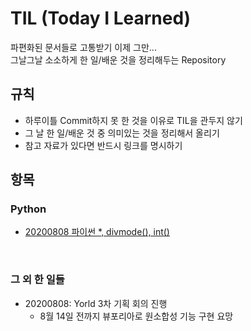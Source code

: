 # TIL (Today I Learned)
파편화된 문서들로 고통받기 이제 그만...<br>
그날그날 소소하게 한 일/배운 것을 정리해두는 Repository

## 규칙
- 하루이틀 Commit하지 못 한 것을 이유로 TIL을 관두지 않기
- 그 날 한 일/배운 것 중 의미있는 것을 정리해서 올리기
- 참고 자료가 있다면 반드시 링크를 명시하기

## 항목
### Python
- [20200808 파이썬 *, divmode(), int()](python/20200808.md)

<br>

### 그 외 한 일들
- 20200808: Yorld 3차 기획 회의 진행
  - 8월 14일 전까지 뷰포리아로 원소합성 기능 구현 요망
